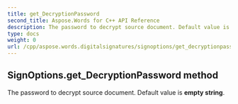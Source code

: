 ```yaml
---
title: get_DecryptionPassword
second_title: Aspose.Words for C++ API Reference
description: The password to decrypt source document. Default value is empty string. 
type: docs
weight: 0
url: /cpp/aspose.words.digitalsignatures/signoptions/get_decryptionpassword/
---
```

## SignOptions.get_DecryptionPassword method


The password to decrypt source document. Default value is **empty string**. 

